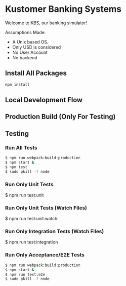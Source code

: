 # Kustomer Banking Systems 

Welcome to KBS, our banking simulator!

Assumptions Made:
  - A Unix based OS.
  - Only USD is considered
  - No User Account
  - No backend


## Install All Packages
```javascript
npm install
```

## Local Development Flow

## Production Build (Only For Testing)

## Testing

### Run All Tests
```bash
$ npm run webpack:build:production
$ npm start &
$ npm test
$ sudo pkill -f node
```

### Run Only Unit Tests
$ npm run test:unit

### Run Only Unit Tests (Watch Files)
$ npm run test:unit:watch

### Run Only Integration Tests (Watch Files)
$ npm run test:integration

### Run Only Acceptance/E2E Tests
```bash
$ npm run webpack:build:production
$ npm start &
$ npm run test:e2e
$ sudo pkill -f node
```
